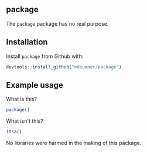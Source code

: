 
<!-- README.md is generated from README.Rmd. Please edit that file -->
package
-------

The `package` package has no real purpose.

Installation
------------

Install `package` from Github with:

``` r
devtools::install_github("mdsumner/package")
```

Example usage
-------------

What is this?

``` r
package()
```

What isn't this?

``` r
itsa()
```

No libraries were harmed in the making of this package.
